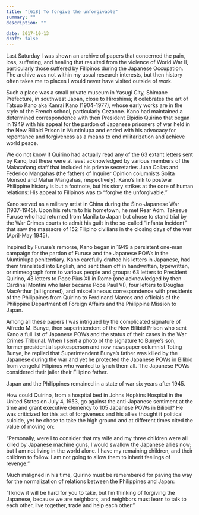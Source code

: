 ```yaml
---
title: "[618] To forgive the unforgivable"
summary: ""
description: ""

date: 2017-10-13
draft: false
---
```


Last Saturday I was shown an archive of papers that concerned the pain, loss, suffering, and healing that resulted from the violence of World War II, particularly those suffered by Filipinos during the Japanese Occupation. The archive was not within my usual research interests, but then history often takes me to places I would never have visited outside of work.

Such a place was a small private museum in Yasugi City, Shimane Prefecture, in southwest Japan, close to Hiroshima; it celebrates the art of Tatsuo Kano aka Kanrai Kano (1904-1977), whose early works are in the style of the French school, particularly Cezanne. Kano had maintained a determined correspondence with then President Elpidio Quirino that began in 1949 with his appeal for the pardon of Japanese prisoners of war held in the New Bilibid Prison in Muntinlupa and ended with his advocacy for repentance and forgiveness as a means to end militarization and achieve world peace.

We do not know if Quirino had actually read any of the 63 extant letters sent by Kano, but these were at least acknowledged by various members of the Malacañang staff that included his private secretaries Juan Collas and Federico Mangahas (the fathers of Inquirer Opinion columnists Solita Monsod and Mahar Mangahas, respectively). Kano’s link to postwar Philippine history is but a footnote, but his story strikes at the core of human relations: His appeal to Filipinos was to “forgive the unforgivable.”

Kano served as a military artist in China during the Sino-Japanese War (1937-1945). Upon his return to his hometown, he met Rear Adm. Takesue Furuse who had returned from Manila to Japan but chose to stand trial by the War Crimes courts to admit his guilt in the so-called “Infanta Incident” that saw the massacre of 152 Filipino civilians in the closing days of the war (April-May 1945).

Inspired by Furuse’s remorse, Kano began in 1949 a persistent one-man campaign for the pardon of Furuse and the Japanese POWs in the Muntinlupa penitentiary. Kano carefully drafted his letters in Japanese, had them translated into English, and sent them off in handwritten, typewritten, or mimeograph form to various people and groups: 63 letters to President Quirino, 43 letters to Pope Pius XII in Rome (one acknowledged by then Cardinal Montini who later became Pope Paul VI), four letters to Douglas MacArthur (all ignored), and miscellaneous correspondence with presidents of the Philippines from Quirino to Ferdinand Marcos and officials of the Philippine Department of Foreign Affairs and the Philippine Mission to Japan.

Among all these papers I was intrigued by the complicated signature of Alfredo M. Bunye, then superintendent of the New Bilibid Prison who sent Kano a full list of Japanese POWs and the status of their cases in the War Crimes Tribunal. When I sent a photo of the signature to Bunye’s son, former presidential spokesperson and now newspaper columnist Toting Bunye, he replied that Superintendent Bunye’s father was killed by the Japanese during the war and yet he protected the Japanese POWs in Bilibid from vengeful Filipinos who wanted to lynch them all. The Japanese POWs considered their jailer their Filipino father.

Japan and the Philippines remained in a state of war six years after 1945.

How could Quirino, from a hospital bed in Johns Hopkins Hospital in the United States on July 4, 1953, go against the anti-Japanese sentiment at the time and grant executive clemency to 105 Japanese POWs in Bilibid? He was criticized for this act of forgiveness and his allies thought it political suicide, yet he chose to take the high ground and at different times cited the value of moving on:

“Personally, were I to consider that my wife and my three children were all killed by Japanese machine guns, I would swallow the Japanese allies now; but I am not living in the world alone. I have my remaining children, and their children to follow. I am not going to allow them to inherit feelings of revenge.”

Much maligned in his time, Quirino must be remembered for paving the way for the normalization of relations between the Philippines and Japan:

“I know it will be hard for you to take, but I’m thinking of forgiving the Japanese, because we are neighbors, and neighbors must learn to talk to each other, live together, trade and help each other.”
